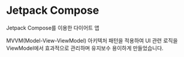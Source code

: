 # Jetpack Compose

Jetpack Compose를 이용한 다이어트 앱 

MVVM(Model-View-ViewModel) 아키텍처 패턴을 적용하여
UI 관련 로직을 ViewModel에서 효과적으로 관리하며
유지보수 용이하게 만들었습니다.

